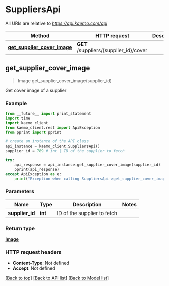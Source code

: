 # SuppliersApi

All URIs are relative to *https://api.kaemo.com/api*

Method | HTTP request | Description
------------- | ------------- | -------------
[**get_supplier_cover_image**](#get_supplier_cover_image) | **GET** /suppliers/{supplier_id}/cover | 


## **get_supplier_cover_image**
> Image get_supplier_cover_image(supplier_id)



Get cover image of a supplier

### Example 
```python
from __future__ import print_statement
import time
import kaemo_client
from kaemo_client.rest import ApiException
from pprint import pprint

# create an instance of the API class
api_instance = kaemo_client.SuppliersApi()
supplier_id = 789 # int | ID of the supplier to fetch

try: 
    api_response = api_instance.get_supplier_cover_image(supplier_id)
    pprint(api_response)
except ApiException as e:
    print("Exception when calling SuppliersApi->get_supplier_cover_image: %s\n" % e)
```

### Parameters

Name | Type | Description  | Notes
------------- | ------------- | ------------- | -------------
 **supplier_id** | **int**| ID of the supplier to fetch | 

### Return type

[**Image**](#Image)

### HTTP request headers

 - **Content-Type**: Not defined
 - **Accept**: Not defined

[[Back to top]](#) [[Back to API list]](#documentation-for-api-endpoints) [[Back to Model list]](#documentation-for-models)

